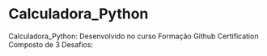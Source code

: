 # Calculadora_Python
Calculadora_Python: Desenvolvido no curso Formação Github Certification Composto de 3 Desafios:
